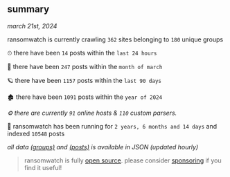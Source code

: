 
## summary
_march 21st, 2024_

ransomwatch is currently crawling `362` sites belonging to `180` unique groups

⏲ there have been `14` posts within the `last 24 hours`

🦈 there have been `247` posts within the `month of march`

🪐 there have been `1157` posts within the `last 90 days`

🏚 there have been `1091` posts within the `year of 2024`

_⚙️ there are currently `91` online hosts & `110` custom parsers._

🦕 ransomwatch has been running for `2 years, 6 months and 14 days` and indexed `10548` posts

_all data  [(groups)](http://ransomwhat.telemetry.ltd/groups) and [(posts)](http://ransomwhat.telemetry.ltd/posts) is available in JSON (updated hourly)_

> ransomwatch is fully [open source](https://github.com/joshhighet/ransomwatch#ransomwatch--). please consider [sponsoring](https://github.com/sponsors/joshhighet) if you find it useful!
